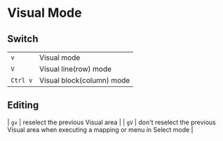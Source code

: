 # Visual Mode

## Switch

|          |                           |
| -------- | ------------------------- |
| `v`      | Visual mode               |
| `V`      | Visual line(row) mode     |
| `Ctrl v` | Visual block(column) mode |

## Editing

| `gv`             | reselect the previous Visual area                                                                                                                                              |
| `gV`             | don't reselect the previous Visual area when executing a mapping or menu in Select mode                                                                                        |
